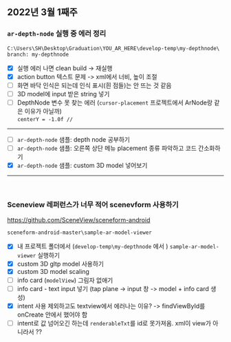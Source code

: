 ## 2022년 3월 1째주

### `ar-depth-node` 실행 중 에러 정리
```
C:\Users\SH\Desktop\Graduation\YOU_AR_HERE\develop-temp\my-depthnode\
branch: my-depthnode
```

- [x] 실행 에러 나면 clean build -> 재실행
- [x] action button 텍스트 문제 -> xml에서 너비, 높이 조절
- [ ] 화면 바닥 인식은 되는데 인식 표시(흰 점들)는 안 뜨는 것 같음
- [ ] 3D model에 input 받은 string 넣기
- [ ] DepthNode 변수 못 찾는 에러 (`cursor-placement` 프로젝트에서 ArNode랑 같은 이유가 아닐까)   
        ```
        centerY = -1.0f // 
        ```
--- 
- [ ] `ar-depth-node` 샘플: depth node 공부하기
- [ ] `ar-depth-node` 샘플: 오른쪽 상단 메뉴 placement 종류 파악하고 코드 간소화하기
- [x] `ar-depth-node` 샘플: custom 3D model 넣어보기

----- 
<br>


### Sceneview 레퍼런스가 너무 적어 scenevform 사용하기
https://github.com/SceneView/sceneform-android

```
sceneform-android-master\sample-ar-model-viewer
```
- [X] 내 프로젝트 폴더에서 (`develop-temp\my-depthnode` 에서 ) `sample-ar-model-viewer` 실행하기
- [X] custom 3D gltp model 사용하기
- [X] custom 3D model scaling 
- [ ] info card (`modelView`) 그림자 없애기
- [ ] info card - text input 넣기 (tap plane -> input 창 -> model + info card 생성)
- [X] intent 사용 제외하고도 textview에서 에러나는 이유? -> findViewById를 onCreate 안에서 했어야 함
- [ ] intent로 값 넘어오긴 하는데 `renderableTxt`를 id로 못가져옴. xml이 view가 아니라서 ??
